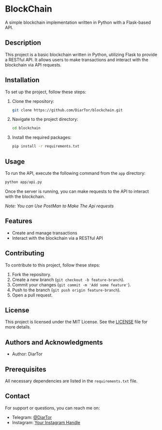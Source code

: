 # BlockChain

A simple blockchain implementation written in Python with a Flask-based API.

## Description

This project is a basic blockchain written in Python, utilizing Flask to provide a RESTful API. It allows users to make transactions and interact with the blockchain via API requests.

## Installation

To set up the project, follow these steps:

1. Clone the repository:
    ```sh
    git clone https://github.com/DiarTor/blockchain.git
    ```
2. Navigate to the project directory:
    ```sh
    cd blockchain
    ```
3. Install the required packages:
    ```sh
    pip install -r requirements.txt
    ```

## Usage

To run the API, execute the following command from the `app` directory:
```sh
python app/api.py
```
Once the server is running, you can make requests to the API to interact with the blockchain.

*Note: You can Use PostMan to Make The Api requests*

## Features

- Create and manage transactions
- Interact with the blockchain via a RESTful API

## Contributing

To contribute to this project, follow these steps:

1. Fork the repository.
2. Create a new branch (`git checkout -b feature-branch`).
3. Commit your changes (`git commit -m 'Add some feature'`).
4. Push to the branch (`git push origin feature-branch`).
5. Open a pull request.

## License

This project is licensed under the MIT License. See the [LICENSE](LICENSE) file for more details.

## Authors and Acknowledgments

- Author: DiarTor

## Prerequisites

All necessary dependencies are listed in the `requirements.txt` file.

## Contact

For support or questions, you can reach me on:
- Telegram: [@DiarTor](https://t.me/DiarTor)
- Instagram: [Your Instagram Handle](https://instagram.com/YourInstagramHandle)
```
